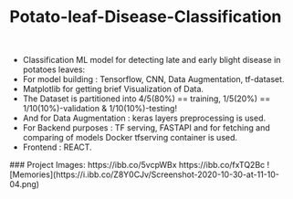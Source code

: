 # Potato-leaf-Disease-Classification
<br>
<ul>
<li>Classification ML model for detecting late and early blight disease in potatoes leaves:</li>
<li>For model building : Tensorflow, CNN, Data Augmentation, tf-dataset.</li>
<li>Matplotlib for getting brief Visualization of Data.</li>
<li>The Dataset is partitioned into 4/5(80%) == training, 1/5(20%) == 1/10(10%)-validation & 1/10(10%)-testing!</li>
<li>And for Data Augmentation : keras layers preprocessing is used.</li>
<li>For Backend purposes : TF serving, FASTAPI and for fetching and comparing of models Docker tfserving container is used.</li>
<li>Frontend : REACT.</li>
</ul>
### Project Images:
https://ibb.co/5vcpWBx
https://ibb.co/fxTQ2Bc
![Memories](https://i.ibb.co/Z8Y0CJv/Screenshot-2020-10-30-at-11-10-04.png)
